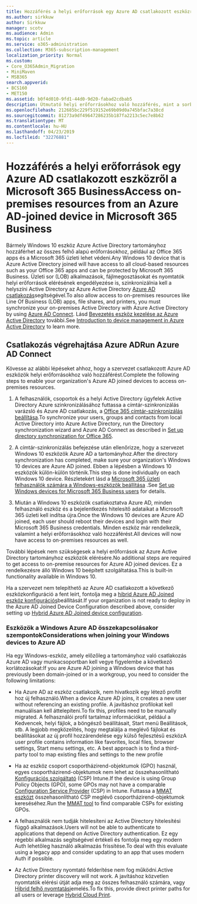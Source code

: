 ```yaml
---
title: Hozzáférés a helyi erőforrások egy Azure AD csatlakozott eszközről a Microsoft 365 Business
ms.author: sirkkuw
author: Sirkkuw
manager: scotv
ms.audience: Admin
ms.topic: article
ms.service: o365-administration
ms.collection: M365-subscription-management
localization_priority: Normal
ms.custom:
- Core_O365Admin_Migration
- MiniMaven
- MSB365
search.appverid:
- BCS160
- MET150
ms.assetid: b0f4d010-9fd1-44d0-9d20-fabad2cdbab5
description: Útmutató helyi erőforrásokhoz való hozzáférés, mint a sorban az üzleti alkalmazások, fájlmegosztásokat és Azure Active Directoryból nyomtatókat csatlakozott Windows 10 eszköz.
ms.openlocfilehash: 212685bc229f519152e69b09d0a745bfac7a38cd
ms.sourcegitcommit: 81273a9df49647286235b187fa2213c5ec7e8b62
ms.translationtype: MT
ms.contentlocale: hu-HU
ms.lasthandoff: 04/23/2019
ms.locfileid: "32276881"
---
```

# <a name="access-on-premises-resources-from-an-azure-ad-joined-device-in-microsoft-365-business"></a><span data-ttu-id="476a7-103">Hozzáférés a helyi erőforrások egy Azure AD csatlakozott eszközről a Microsoft 365 Business</span><span class="sxs-lookup"><span data-stu-id="476a7-103">Access on-premises resources from an Azure AD-joined device in Microsoft 365 Business</span></span>

<span data-ttu-id="476a7-104">Bármely Windows 10 eszköz Azure Active Directory tartományhoz hozzáférhet az összes felhő alapú erőforrásokhoz, például az Office 365 apps és a Microsoft 365 üzleti lehet védeni.</span><span class="sxs-lookup"><span data-stu-id="476a7-104">Any Windows 10 device that is Azure Active Directory joined will have access to all cloud-based resources such as your Office 365 apps and can be protected by Microsoft 365 Business.</span></span> <span data-ttu-id="476a7-105">Üzleti sor (LOB) alkalmazások, fájlmegosztásokat és nyomtatók helyi erőforrások elérésének engedélyezése is, szinkronizálnia kell a helyszíni Active Directory az Azure Active Directory [Azure AD csatlakozás](https://docs.microsoft.com/en-us/azure/active-directory/connect/active-directory-aadconnect)segítségével.</span><span class="sxs-lookup"><span data-stu-id="476a7-105">To also allow access to on-premises resources like Line Of Business (LOB) apps, file shares, and printers, you must synchronize your on-premises Active Directory with Azure Active Directory by using [Azure AD Connect](https://docs.microsoft.com/en-us/azure/active-directory/connect/active-directory-aadconnect).</span></span> <span data-ttu-id="476a7-106">Lásd [Bevezetés eszköz kezelése az Azure Active Directory](https://docs.microsoft.com/en-us/azure/active-directory/device-management-introduction) további.</span><span class="sxs-lookup"><span data-stu-id="476a7-106">See [Introduction to device management in Azure Active Directory](https://docs.microsoft.com/en-us/azure/active-directory/device-management-introduction) to learn more.</span></span> 
  
## <a name="run-azure-ad-connect"></a><span data-ttu-id="476a7-107">Csatlakozás végrehajtása Azure AD</span><span class="sxs-lookup"><span data-stu-id="476a7-107">Run Azure AD Connect</span></span>

<span data-ttu-id="476a7-108">Kövesse az alábbi lépéseket ahhoz, hogy a szervezet csatlakozott Azure AD eszközök helyi erőforrásokhoz való hozzáférést.</span><span class="sxs-lookup"><span data-stu-id="476a7-108">Complete the following steps to enable your organization's Azure AD joined devices to access on-premises resources.</span></span>
  
1. <span data-ttu-id="476a7-109">A felhasználók, csoportok és a helyi Active Directory ügyfelek Active Directory Azure szinkronizálásához futtassa a címtár-szinkronizálás varázsló és Azure AD csatlakozás, a [Office 365 címtár-szinkronizálás beállítása](https://support.office.com/article/1b3b5318-6977-42ed-b5c7-96fa74b08846).</span><span class="sxs-lookup"><span data-stu-id="476a7-109">To synchronize your users, groups and contacts from local Active Directory into Azure Active Directory, run the Directory synchronization wizard and Azure AD Connect as described in [Set up directory synchronization for Office 365](https://support.office.com/article/1b3b5318-6977-42ed-b5c7-96fa74b08846).</span></span>
    
2. <span data-ttu-id="476a7-110">A címtár-szinkronizálás befejezése után ellenőrizze, hogy a szervezet Windows 10 eszközök Azure AD a tartományhoz.</span><span class="sxs-lookup"><span data-stu-id="476a7-110">After the directory synchronization has completed, make sure your organization's Windows 10 devices are Azure AD joined.</span></span> <span data-ttu-id="476a7-111">Ebben a lépésben a Windows 10 eszközök külön-külön történik.</span><span class="sxs-lookup"><span data-stu-id="476a7-111">This step is done individually on each Windows 10 device.</span></span> <span data-ttu-id="476a7-112">Részletekért lásd a [Microsoft 365 üzleti felhasználók számára a Windows-eszközök beállítása](set-up-windows-devices.md) .</span><span class="sxs-lookup"><span data-stu-id="476a7-112">See [Set up Windows devices for Microsoft 365 Business users](set-up-windows-devices.md) for details.</span></span> 
    
3. <span data-ttu-id="476a7-113">Miután a Windows 10 eszközök csatlakoztatva Azure AD, minden felhasználó eszköz és a bejelentkezés hitelesítő adataikat a Microsoft 365 üzleti kell indítsa újra.</span><span class="sxs-lookup"><span data-stu-id="476a7-113">Once the Windows 10 devices are Azure AD joined, each user should reboot their devices and login with their Microsoft 365 Business credentials.</span></span> <span data-ttu-id="476a7-114">Minden eszköz már rendelkezik, valamint a helyi erőforrásokhoz való hozzáférést.</span><span class="sxs-lookup"><span data-stu-id="476a7-114">All devices will now have access to on-premises resources as well.</span></span>
    
<span data-ttu-id="476a7-115">További lépések nem szükségesek a helyi erőforrások az Azure Active Directory tartományhoz eszközök elérésére.</span><span class="sxs-lookup"><span data-stu-id="476a7-115">No additional steps are required to get access to on-premise resources for Azure AD joined devices.</span></span> <span data-ttu-id="476a7-116">Ez a rendelkezésre álló Windows 10 beépített szolgáltatása.</span><span class="sxs-lookup"><span data-stu-id="476a7-116">This is built-in functionality available in Windows 10.</span></span> 
  
<span data-ttu-id="476a7-117">Ha a szervezet nem telepíthető az Azure AD csatlakozott a következő eszközkonfiguráció a fent leírt, fontolja meg a [hibrid Azure AD Joined eszköz konfigurációs](manage-windows-devices.md)beállítását.</span><span class="sxs-lookup"><span data-stu-id="476a7-117">If your organization is not ready to deploy in the Azure AD Joined Device Configuration described above, consider setting up [Hybrid Azure AD Joined device configuration](manage-windows-devices.md).</span></span>
  
### <a name="considerations-when-joining-your-windows-devices-to-azure-ad"></a><span data-ttu-id="476a7-118">Eszközök a Windows Azure AD összekapcsolásakor szempontok</span><span class="sxs-lookup"><span data-stu-id="476a7-118">Considerations when joining your Windows devices to Azure AD</span></span>

<span data-ttu-id="476a7-119">Ha egy Windows-eszköz, amely előzőleg a tartományhoz való csatlakozás Azure AD vagy munkacsoportban kell vegye figyelembe a következő korlátozásokat:</span><span class="sxs-lookup"><span data-stu-id="476a7-119">If you are Azure AD joining a Windows device that has previously been domain-joined or in a workgroup, you need to consider the following limitations:</span></span>
  
- <span data-ttu-id="476a7-120">Ha Azure AD az eszköz csatlakozik, nem hivatkozik egy létező profilt hoz új felhasználó.</span><span class="sxs-lookup"><span data-stu-id="476a7-120">When a device Azure AD joins, it creates a new user without referencing an existing profile.</span></span> <span data-ttu-id="476a7-121">A javításhoz profilokat kell manuálisan kell áttelepíteni.</span><span class="sxs-lookup"><span data-stu-id="476a7-121">To fix this, profiles need to be manually migrated.</span></span> <span data-ttu-id="476a7-122">A felhasználói profil tartalmaz információkat, például a Kedvencek, helyi fájlok, a böngésző beállításait, Start menü Beállítások, stb. A legjobb megközelítés, hogy megtalálja a meglévő fájlokat és beállításokat az új profil hozzárendelése egy külső fejlesztésű eszköz</span><span class="sxs-lookup"><span data-stu-id="476a7-122">A user profile contains information like favorites, local files, browser settings, Start menu settings, etc. A best approach is to find a third-party tool to map existing files and settings to the new profile</span></span>
    
- <span data-ttu-id="476a7-123">Ha az eszköz csoport csoportházirend-objektumok (GPO) használ, egyes csoportházirend-objektumok nem lehet az összehasonlítható [Konfigurációs szolgáltató](https://docs.microsoft.com/windows/configuration/provisioning-packages/how-it-pros-can-use-configuration-service-providers) (CSP) Intune.</span><span class="sxs-lookup"><span data-stu-id="476a7-123">If the device is using Group Policy Objects (GPO), some GPOs may not have a comparable [Configuration Service Provider](https://docs.microsoft.com/windows/configuration/provisioning-packages/how-it-pros-can-use-configuration-service-providers) (CSP) in Intune.</span></span> <span data-ttu-id="476a7-124">Futtassa a [MMAT eszközt](https://www.microsoft.com/download/details.aspx?id=45520) összehasonlítható CSP meglévő csoportházirend-objektumok kereséséhez.</span><span class="sxs-lookup"><span data-stu-id="476a7-124">Run the [MMAT tool](https://www.microsoft.com/download/details.aspx?id=45520) to find comparable CSPs for existing GPOs.</span></span> 
    
- <span data-ttu-id="476a7-125">A felhasználók nem tudják hitelesíteni az Active Directory hitelesítési függő alkalmazások.</span><span class="sxs-lookup"><span data-stu-id="476a7-125">Users will not be able to authenticate to applications that depend on Active Directory authentication.</span></span> <span data-ttu-id="476a7-126">Ez egy régebbi alkalmazás segítségével értékeli és fontolja meg egy modern Auth lehetőleg használó alkalmazás frissítése.</span><span class="sxs-lookup"><span data-stu-id="476a7-126">To deal with this evaluate using a legacy app and consider updating to an app that uses modern Auth if possible.</span></span>
    
- <span data-ttu-id="476a7-127">Az Active Directory nyomtató felderítése nem fog működni.</span><span class="sxs-lookup"><span data-stu-id="476a7-127">Active Directory printer discovery will not work.</span></span> <span data-ttu-id="476a7-128">A javításhoz közvetlen nyomtatók elérési útját adja meg az összes felhasználó számára, vagy [Hibrid felhő nyomtatási](https://docs.microsoft.com/windows-server/administration/hybrid-cloud-print/hybrid-cloud-print-deploy)emelés.</span><span class="sxs-lookup"><span data-stu-id="476a7-128">To fix this, provide direct printer paths for all users or leverage [Hybrid Cloud Print](https://docs.microsoft.com/windows-server/administration/hybrid-cloud-print/hybrid-cloud-print-deploy).</span></span>
    

